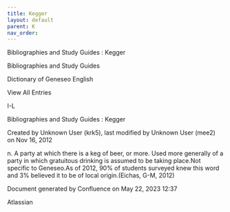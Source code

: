 ```yaml
---
title: Kegger
layout: default
parent: K
nav_order:
---
```


Bibliographies and Study Guides : Kegger

Bibliographies and Study Guides

Dictionary of Geneseo English

View All Entries

I-L

Bibliographies and Study Guides : Kegger

Created by  Unknown User (krk5), last modified by  Unknown User (mee2) on Nov 16, 2012

n. A party at which there is a keg of beer, or more. Used more generally of a party in which gratuitous drinking is assumed to be taking place.Not specific to Geneseo.As of 2012, 90% of students surveyed knew this word and 3% believed it to be of local origin.(Eichas, G-M, 2012) 

Document generated by Confluence on May 22, 2023 12:37

Atlassian
